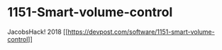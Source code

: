 # 1151-Smart-volume-control
JacobsHack! 2018
[[https://devpost.com/software/1151-smart-volume-control]]
